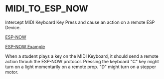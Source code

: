# MIDI_TO_ESP_NOW
Intercept MIDI Keyboard Key Press and cause an action on a remote ESP Device.

[ESP-NOW](https://www.espressif.com/en/products/software/esp-now/overview)

[ESP-NOW Example](https://randomnerdtutorials.com/esp-now-esp32-arduino-ide/)

When a student plays a key on the MIDI Keyboard, it should send a remote action throuh the ESP-NOW protocol.  Pressing the keyboard "C" key might turn on a light momentarily on a remote prop.  "D" might turn on a stepper motor.
